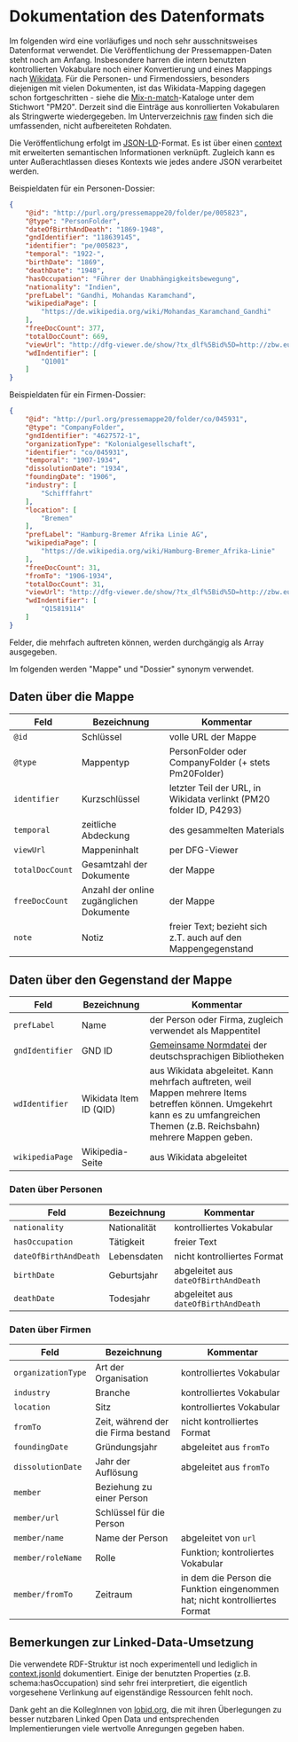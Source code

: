 # Dokumentation des Datenformats

Im folgenden wird eine vorläufiges und noch sehr ausschnitsweises Datenformat
verwendet. Die Veröffentlichung der Pressemappen-Daten steht noch am Anfang.
Insbesondere harren die intern benutzten kontrollierten Vokabulare noch einer
Konvertierung und eines Mappings nach [Wikidata](http://www.wikidata.org). Für
die Personen- und Firmendossiers, besonders diejenigen mit vielen Dokumenten,
ist das Wikidata-Mapping dagegen schon fortgeschritten - siehe die
[Mix-n-match](https://tools.wmflabs.org/mix-n-match/#/)-Kataloge unter dem
Stichwort "PM20". Derzeit sind die Einträge aus konrollierten Vokabularen als
Stringwerte wiedergegeben. Im Unterverzeichnis [raw](./raw) finden sich die
umfassenden, nicht aufbereiteten Rohdaten.

Die Veröffentlichung erfolgt im [JSON-LD](https://json-ld.org/)-Format. Es ist
über einen [context](./context.jsonld) mit erweiterten semantischen Informationen
verknüpft. Zugleich kann es unter Außerachtlassen dieses Kontexts wie jedes
andere JSON verarbeitet werden.

Beispieldaten für ein Personen-Dossier:

```json
{
    "@id": "http://purl.org/pressemappe20/folder/pe/005823",
    "@type": "PersonFolder",
    "dateOfBirthAndDeath": "1869-1948",
    "gndIdentifier": "118639145",
    "identifier": "pe/005823",
    "temporal": "1922-",
    "birthDate": "1869",
    "deathDate": "1948",
    "hasOccupation": "Führer der Unabhängigkeitsbewegung",
    "nationality": "Indien",
    "prefLabel": "Gandhi, Mohandas Karamchand",
    "wikipediaPage": [
        "https://de.wikipedia.org/wiki/Mohandas_Karamchand_Gandhi"
    ],
    "freeDocCount": 377,
    "totalDocCount": 669,
    "viewUrl": "http://dfg-viewer.de/show/?tx_dlf%5Bid%5D=http://zbw.eu/beta/pm20mets/pe/0058xx/005823.xml",
    "wdIndentifier": [
        "Q1001"
    ]
}
```

Beispieldaten für ein Firmen-Dossier:

```json
{
    "@id": "http://purl.org/pressemappe20/folder/co/045931",
    "@type": "CompanyFolder",
    "gndIdentifier": "4627572-1",
    "organizationType": "Kolonialgesellschaft",
    "identifier": "co/045931",
    "temporal": "1907-1934",
    "dissolutionDate": "1934",
    "foundingDate": "1906",
    "industry": [
        "Schifffahrt"
    ],
    "location": [
        "Bremen"
    ],
    "prefLabel": "Hamburg-Bremer Afrika Linie AG",
    "wikipediaPage": [
        "https://de.wikipedia.org/wiki/Hamburg-Bremer_Afrika-Linie"
    ],
    "freeDocCount": 31,
    "fromTo": "1906-1934",
    "totalDocCount": 31,
    "viewUrl": "http://dfg-viewer.de/show/?tx_dlf%5Bid%5D=http://zbw.eu/beta/pm20mets/co/0459xx/045931.xml",
    "wdIndentifier": [
        "Q15819114"
    ]
}
```
Felder, die mehrfach auftreten können, werden durchgängig als Array ausgegeben. 

Im folgenden werden "Mappe" und "Dossier" synonym verwendet.


## Daten über die Mappe

Feld | Bezeichnung | Kommentar
-----|-------------|----------
`@id` | Schlüssel | volle URL der Mappe
`@type` | Mappentyp | PersonFolder oder CompanyFolder (+ stets Pm20Folder)
`identifier` | Kurzschlüssel | letzter Teil der URL, in Wikidata verlinkt (PM20 folder ID, P4293)
`temporal` | zeitliche Abdeckung | des gesammelten Materials
`viewUrl` | Mappeninhalt | per DFG-Viewer
`totalDocCount` | Gesamtzahl der Dokumente | der Mappe
`freeDocCount` | Anzahl der online zugänglichen Dokumente | der Mappe
`note` | Notiz | freier Text; bezieht sich z.T. auch auf den Mappengegenstand


## Daten über den Gegenstand der Mappe

Feld | Bezeichnung | Kommentar
-----|-------------|----------
`prefLabel` | Name | der Person oder Firma, zugleich verwendet als Mappentitel
`gndIdentifier` | GND ID | [Gemeinsame Normdatei](https://de.wikipedia.org/wiki/Gemeinsame_Normdatei) der deutschsprachigen Bibliotheken
`wdIdentifier` | Wikidata Item ID (QID) | aus Wikidata abgeleitet. Kann mehrfach auftreten, weil Mappen mehrere Items betreffen können. Umgekehrt kann es zu umfangreichen Themen (z.B. Reichsbahn) mehrere Mappen geben.
`wikipediaPage` | Wikipedia-Seite | aus Wikidata abgeleitet


### Daten über Personen

Feld | Bezeichnung | Kommentar
-----|-------------|----------
`nationality` | Nationalität | kontrolliertes Vokabular
`hasOccupation` | Tätigkeit | freier Text
`dateOfBirthAndDeath` | Lebensdaten | nicht kontrolliertes Format
`birthDate` | Geburtsjahr | abgeleitet aus `dateOfBirthAndDeath`
`deathDate` | Todesjahr | abgeleitet aus `dateOfBirthAndDeath`


### Daten über Firmen

Feld | Bezeichnung | Kommentar
-----|-------------|----------
`organizationType` | Art der Organisation | kontrolliertes Vokabular
`industry` | Branche | kontrolliertes Vokabular
`location` | Sitz | kontrolliertes Vokabular
`fromTo` | Zeit, während der die Firma bestand | nicht kontrolliertes Format
`foundingDate` | Gründungsjahr | abgeleitet aus `fromTo`
`dissolutionDate` | Jahr der Auflösung | abgeleitet aus `fromTo`
`member` | Beziehung zu einer Person |
`member/url` | Schlüssel für die Person |
`member/name` | Name der Person | abgeleitet von `url`
`member/roleName` | Rolle | Funktion; kontroliertes Vokabular
`member/fromTo` | Zeitraum | in dem die Person die Funktion eingenommen hat; nicht kontrolliertes Format


## Bemerkungen zur Linked-Data-Umsetzung

Die verwendete RDF-Struktur ist noch experimentell und lediglich in
[context.jsonld](./context.jsonld) dokumentiert. Einige der benutzten
Properties (z.B. schema:hasOccupation) sind sehr frei interpretiert, die
eigentlich vorgesehene Verlinkung auf eigenständige Ressourcen fehlt noch.

Dank geht an die KollegInnen von [lobid.org](http://lobid.org), die mit ihren
Überlegungen zu besser nutzbaren Linked Open Data und entsprechenden
Implementierungen viele wertvolle Anregungen gegeben haben.

